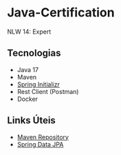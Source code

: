 # Java-Certification
NLW 14: Expert

## Tecnologias

- Java 17
- Maven 
- [Spring Initializr](https://start.spring.io/)
- Rest Client (Postman) 
- Docker

## Links Úteis

- [Maven Repository](https://mvnrepository.com/)
- [Spring Data JPA](https://spring.io/projects/spring-data-jpa)